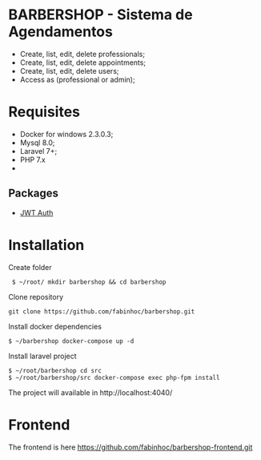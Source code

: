 # BARBERSHOP - Sistema de Agendamentos

 - Create, list, edit, delete professionals;
 - Create, list, edit, delete appointments;
 - Create, list, edit, delete users;
 - Access as (professional or admin);

# Requisites

 - Docker for windows 2.3.0.3;
 - Mysql 8.0;
 - Laravel 7+;
 - PHP 7.x
 - 
 ## Packages
 -  [JWT Auth](https://jwt-auth.readthedocs.io/en/develop/)

# Installation

 Create folder  

     $ ~/root/ mkdir barbershop && cd barbershop

Clone repository

    git clone https://github.com/fabinhoc/barbershop.git

Install docker dependencies

    $ ~/barbershop docker-compose up -d

Install laravel project

    $ ~/root/barbershop cd src
    $ ~/root/barbershop/src docker-compose exec php-fpm install
The project will available in http://localhost:4040/

# Frontend
The frontend is here https://github.com/fabinhoc/barbershop-frontend.git